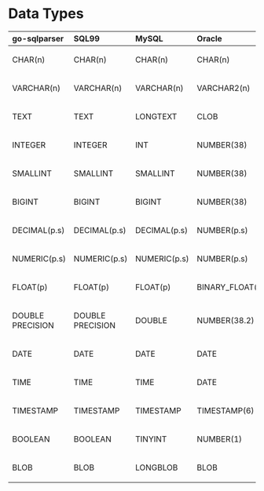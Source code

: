 # Data Types

<table style="width:100%;">
<colgroup>
<col style="width: 16%" />
<col style="width: 16%" />
<col style="width: 16%" />
<col style="width: 16%" />
<col style="width: 16%" />
<col style="width: 16%" />
</colgroup>
<thead>
<tr class="header">
<th style="text-align: left;">go-sqlparser</th>
<th style="text-align: left;">SQL99</th>
<th style="text-align: left;">MySQL</th>
<th style="text-align: left;">Oracle</th>
<th style="text-align: left;">PostgreSQL</th>
<th style="text-align: left;">SQLite</th>
</tr>
</thead>
<tbody>
<tr class="odd">
<td style="text-align: left;"><p>CHAR(n)</p></td>
<td style="text-align: left;"><p>CHAR(n)</p></td>
<td style="text-align: left;"><p>CHAR(n)</p></td>
<td style="text-align: left;"><p>CHAR(n)</p></td>
<td style="text-align: left;"><p>CHAR(n)</p></td>
<td style="text-align: left;"><p>CHAR(n)</p></td>
</tr>
<tr class="even">
<td style="text-align: left;"><p>VARCHAR(n)</p></td>
<td style="text-align: left;"><p>VARCHAR(n)</p></td>
<td style="text-align: left;"><p>VARCHAR(n)</p></td>
<td style="text-align: left;"><p>VARCHAR2(n)</p></td>
<td style="text-align: left;"><p>VARCHAR(n)</p></td>
<td style="text-align: left;"><p>VARCHAR(n)</p></td>
</tr>
<tr class="odd">
<td style="text-align: left;"><p>TEXT</p></td>
<td style="text-align: left;"><p>TEXT</p></td>
<td style="text-align: left;"><p>LONGTEXT</p></td>
<td style="text-align: left;"><p>CLOB</p></td>
<td style="text-align: left;"><p>TEXT</p></td>
<td style="text-align: left;"><p>TEXT</p></td>
</tr>
<tr class="even">
<td style="text-align: left;"><p>INTEGER</p></td>
<td style="text-align: left;"><p>INTEGER</p></td>
<td style="text-align: left;"><p>INT</p></td>
<td style="text-align: left;"><p>NUMBER(38)</p></td>
<td style="text-align: left;"><p>INTEGER</p></td>
<td style="text-align: left;"><p>INTEGER</p></td>
</tr>
<tr class="odd">
<td style="text-align: left;"><p>SMALLINT</p></td>
<td style="text-align: left;"><p>SMALLINT</p></td>
<td style="text-align: left;"><p>SMALLINT</p></td>
<td style="text-align: left;"><p>NUMBER(38)</p></td>
<td style="text-align: left;"><p>SMALLINT</p></td>
<td style="text-align: left;"><p>INTEGER</p></td>
</tr>
<tr class="even">
<td style="text-align: left;"><p>BIGINT</p></td>
<td style="text-align: left;"><p>BIGINT</p></td>
<td style="text-align: left;"><p>BIGINT</p></td>
<td style="text-align: left;"><p>NUMBER(38)</p></td>
<td style="text-align: left;"><p>BIGINT</p></td>
<td style="text-align: left;"><p>INTEGER</p></td>
</tr>
<tr class="odd">
<td style="text-align: left;"><p>DECIMAL(p.s)</p></td>
<td style="text-align: left;"><p>DECIMAL(p.s)</p></td>
<td style="text-align: left;"><p>DECIMAL(p.s)</p></td>
<td style="text-align: left;"><p>NUMBER(p.s)</p></td>
<td style="text-align: left;"><p>DECIMAL(p.s)</p></td>
<td style="text-align: left;"><p>NUMERIC(p.s)</p></td>
</tr>
<tr class="even">
<td style="text-align: left;"><p>NUMERIC(p.s)</p></td>
<td style="text-align: left;"><p>NUMERIC(p.s)</p></td>
<td style="text-align: left;"><p>NUMERIC(p.s)</p></td>
<td style="text-align: left;"><p>NUMBER(p.s)</p></td>
<td style="text-align: left;"><p>NUMERIC(p.s)</p></td>
<td style="text-align: left;"><p>NUMERIC(p.s)</p></td>
</tr>
<tr class="odd">
<td style="text-align: left;"><p>FLOAT(p)</p></td>
<td style="text-align: left;"><p>FLOAT(p)</p></td>
<td style="text-align: left;"><p>FLOAT(p)</p></td>
<td style="text-align: left;"><p>BINARY_FLOAT(p)</p></td>
<td style="text-align: left;"><p>FLOAT(p)</p></td>
<td style="text-align: left;"><p>REAL</p></td>
</tr>
<tr class="even">
<td style="text-align: left;"><p>DOUBLE PRECISION</p></td>
<td style="text-align: left;"><p>DOUBLE PRECISION</p></td>
<td style="text-align: left;"><p>DOUBLE</p></td>
<td style="text-align: left;"><p>NUMBER(38.2)</p></td>
<td style="text-align: left;"><p>DOUBLE PRECISION</p></td>
<td style="text-align: left;"><p>REAL</p></td>
</tr>
<tr class="odd">
<td style="text-align: left;"><p>DATE</p></td>
<td style="text-align: left;"><p>DATE</p></td>
<td style="text-align: left;"><p>DATE</p></td>
<td style="text-align: left;"><p>DATE</p></td>
<td style="text-align: left;"><p>DATE</p></td>
<td style="text-align: left;"><p>DATE</p></td>
</tr>
<tr class="even">
<td style="text-align: left;"><p>TIME</p></td>
<td style="text-align: left;"><p>TIME</p></td>
<td style="text-align: left;"><p>TIME</p></td>
<td style="text-align: left;"><p>DATE</p></td>
<td style="text-align: left;"><p>TIME</p></td>
<td style="text-align: left;"><p>TIME</p></td>
</tr>
<tr class="odd">
<td style="text-align: left;"><p>TIMESTAMP</p></td>
<td style="text-align: left;"><p>TIMESTAMP</p></td>
<td style="text-align: left;"><p>TIMESTAMP</p></td>
<td style="text-align: left;"><p>TIMESTAMP(6)</p></td>
<td style="text-align: left;"><p>TIMESTAMP</p></td>
<td style="text-align: left;"><p>TIMESTAMP</p></td>
</tr>
<tr class="even">
<td style="text-align: left;"><p>BOOLEAN</p></td>
<td style="text-align: left;"><p>BOOLEAN</p></td>
<td style="text-align: left;"><p>TINYINT</p></td>
<td style="text-align: left;"><p>NUMBER(1)</p></td>
<td style="text-align: left;"><p>BOOLEAN</p></td>
<td style="text-align: left;"><p>NUMERIC(1)</p></td>
</tr>
<tr class="odd">
<td style="text-align: left;"><p>BLOB</p></td>
<td style="text-align: left;"><p>BLOB</p></td>
<td style="text-align: left;"><p>LONGBLOB</p></td>
<td style="text-align: left;"><p>BLOB</p></td>
<td style="text-align: left;"><p>BYTEA</p></td>
<td style="text-align: left;"><p>BLOB</p></td>
</tr>
</tbody>
</table>
